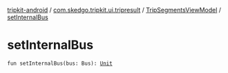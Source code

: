 [tripkit-android](../../index.md) / [com.skedgo.tripkit.ui.tripresult](../index.md) / [TripSegmentsViewModel](index.md) / [setInternalBus](./set-internal-bus.md)

# setInternalBus

`fun setInternalBus(bus: Bus): `[`Unit`](https://kotlinlang.org/api/latest/jvm/stdlib/kotlin/-unit/index.html)